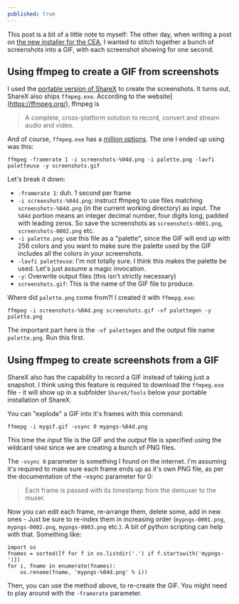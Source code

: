 ```yaml
---
published: true
---
```

This post is a bit of a little note to myself: The other day, when writing a post on [the new installer for the CEA](https://daren-thomas.github.io/installing-cea-on-windows-part-1/), I wanted to stitch together a bunch of screenshots into a GIF, with each screenshot showing for one second.

## Using ffmpeg to create a GIF from screenshots

I used the [portable version of ShareX](https://github.com/ShareX/ShareX/releases) to create the screenshots. It turns out, ShareX also ships `ffmpeg.exe`. According to the website](https://ffmpeg.org/), ffmpeg is

> A complete, cross-platform solution to record, convert and stream audio and video.

And of course, `ffmpeg.exe` has a [million options](https://ffmpeg.org/ffmpeg.html). The one I ended up using was this:

```
ffmpeg -framerate 1 -i screenshots-%04d.png -i palette.png -lavfi paletteuse -y screenshots.gif
```

Let's break it down:

- `-framerate 1`: duh. 1 second per frame
- `-i screenshots-%04d.png`: instruct ffmpeg to use files matching `screenshots-%04d.png` (in the current working directory) as input. The `%04d` portion means an integer decimal number, four digits long, padded with leading zeros. So save the screenshots as `screenshots-0001.png`, `screenshots-0002.png` etc.
- `-i palette.png`: use this file as a "palette", since the GIF will end up with 256 colors and you want to make sure the palette used by the GIF includes all the colors in your screenshots.
- `-lavfi paletteuse`: I'm not totally sure. I think this makes the palette be used. Let's just assume a magic invocation.
- `-y`: Overwrite output files (this isn't strictly necessary)
- `screenshots.gif`: This is the name of the GIF file to produce.

Where did `palette.png` come from?! I created it with `ffmepg.exe`:

```
ffmpeg -i screenshots-%04d.png screenshots.gif -vf palettegen -y palette.png
```

The important part here is the `-vf palettegen` and the output file name `palette.png`. Run this first.

## Using ffmpeg to create screenshots from a GIF

ShareX also has the capability to record a GIF instead of taking just a snapshot. I think using this feature is required to download the `ffmpeg.exe` file - it will show up in a subfolder `ShareX/Tools` below your portable installation of ShareX.

You can "explode" a GIF into it's frames with this command:

```
ffmepg -i mygif.gif -vsync 0 mypngs-%04d.png
```

This time the _input_ file is the GIF and the _output_ file is specified using the wildcard `%04d` since we are creating a bunch of PNG files.

The `-vsync 0` parameter is something I found on the internet. I'm assuming it's required to make sure each frame ends up as it's own PNG file, as per the documentation of the -vsync parameter for 0:

> Each frame is passed with its timestamp from the demuxer to the muxer.

Now you can edit each frame, re-arrange them, delete some, add in new ones - Just be sure to re-index them in increasing order (`mypngs-0001.png`, `mypngs-0002.png`, `mypngs-0003.png` etc.). A bit of python scripting can help with that. Something like:

```
import os
fnames = sorted([f for f in os.listdir('.') if f.startswith('mypngs-')])
for i, fname in enumerate(fnames):
    os.rename(fname, 'mypngs-%04d.png' % i))
```

Then, you can use the method above, to re-create the GIF. You might need to play around with the `-framerate` parameter.